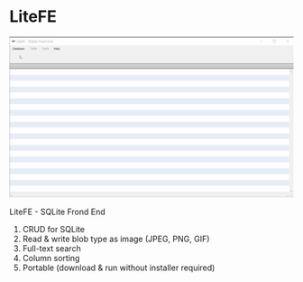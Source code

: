 # LiteFE
![Screenshot](/images/demo.gif)

LiteFE - SQLite Frond End

1. CRUD for SQLite
2. Read & write blob type as image (JPEG, PNG, GIF)
3. Full-text search
4. Column sorting
5. Portable (download & run without installer required)
